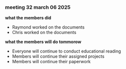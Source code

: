 ### meeting 32 march 06 2025
**what the members did**
- Raymond worked on the documents
- Chris worked on the documents

**what the members will do tommorow**
- Everyone will continue to conduct educational reading
- Members will continue their assigned projects 
- Members will continue their paperwork
